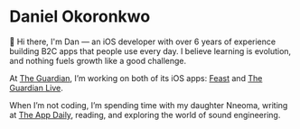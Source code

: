 # Daniel Okoronkwo

👋 Hi there, I'm Dan — an iOS developer with over 6 years of experience building B2C apps that people use every day. I believe learning is evolution, and nothing fuels growth like a good challenge.

At [The Guardian](https://www.theguardian.com/uk), I’m working on both of its iOS apps: [Feast](https://apps.apple.com/us/app/guardian-feast-cook-explore/id6468674686) and [The Guardian Live](https://apps.apple.com/gb/app/the-guardian-live-world-news/id409128287).

When I’m not coding, I’m spending time with my daughter Nneoma, writing at [The App Daily](https://theappdaily.com), reading, and exploring the world of sound engineering.

